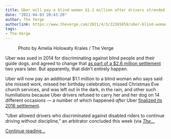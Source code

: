 ```yaml
---
title: Uber will pay a blind woman $1.1 million after drivers stranded her 14 times
date: "2021-04-03 20:43:20"
author: The Verge
authorlink: https://www.theverge.com/2021/4/3/22365859/uber-blind-woman-win-arbitration-lisa-irving-guide-dog
tags:
- The-Verge
---
```

<figure>
      <img alt="" src="https://cdn.vox-cdn.com/thumbor/5nxYPkK95p7j9esBYRRx8Q0aHkM=/0x0:2040x1360/1310x873/cdn.vox-cdn.com/uploads/chorus_image/image/69072148/akrales_181010_3013_0148.0.jpg" />
        <figcaption>Photo by Amelia Holowaty Krales / The Verge</figcaption>
    </figure>

  <p id="rRKvDR">Uber was sued in 2014 for discriminating against blind people and their guide dogs, and agreed to change that <a href="https://www.theverge.com/2016/4/30/11543922/uber-blind-customers-lawsuit-settlement">as part of a $2.6 million settlement</a> two years later. But apparently, that didn’t entirely happen. </p>
<p id="lC7oPa">Uber will now pay an additional $1.1 million to a blind woman who says said she missed work, missed her birthday celebration, missed Christmas Eve church services, and was left out in the dark, in the rain, and other such humiliations because Uber drivers refused to carry her and her dog on 14 different occasions — a number of which happened <em>after</em> Uber <a href="https://www.courthousenews.com/ubers-settlement-with-blind-users-finalized/">finalized its 2016 settlement</a>. </p>
<p id="NjyLSi">“Uber allowed drivers who discriminated against disabled riders to continue driving without discipline,” an arbitrator concluded this week (via <a href="https://www.sfchronicle.com/business/article/Uber-drivers-refused-rides-to-this-blind-woman-16068416.php"><em>The...</em></a></p>
  <p>
    <a href="https://www.theverge.com/2021/4/3/22365859/uber-blind-woman-win-arbitration-lisa-irving-guide-dog">Continue reading&hellip;</a>
  </p>